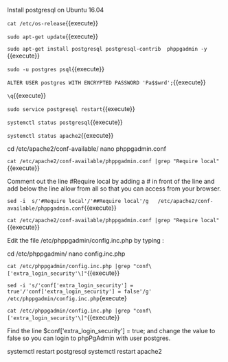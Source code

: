 
Install postgresql on Ubuntu 16.04

`cat /etc/os-release`{{execute}}


`sudo apt-get update`{{execute}}


`sudo apt-get install postgresql postgresql-contrib  phppgadmin -y `{{execute}}


`sudo -u postgres psql`{{execute}}


`ALTER USER postgres WITH ENCRYPTED PASSWORD 'Pa$$wrd';`{{execute}}

`\q`{{execute}}

`sudo service postgresql restart`{{execute}}


`systemctl status postgresql`{{execute}}

`systemctl status apache2`{{execute}}


cd /etc/apache2/conf-available/
nano phppgadmin.conf


`cat /etc/apache2/conf-available/phppgadmin.conf |grep "Require local"`{{execute}}

Comment out the line #Require local by adding a # in front of the line and add below the line allow from all so that you can access from your browser.

`sed -i  s/'#Require local'/'##Require local'/g   /etc/apache2/conf-available/phppgadmin.conf`{{execute}}


`cat /etc/apache2/conf-available/phppgadmin.conf |grep "Require local"`{{execute}}

Edit the file /etc/phppgadmin/config.inc.php by typing :

cd /etc/phppgadmin/
nano config.inc.php

`cat /etc/phppgadmin/config.inc.php |grep "conf\['extra_login_security'\]"`{{execute}}

`sed -i 's/'conf['extra_login_security'] = true'/'conf['extra_login_security'] = false'/g' /etc/phppgadmin/config.inc.php`{execute}

`cat /etc/phppgadmin/config.inc.php |grep "conf\['extra_login_security'\]"`{{execute}}


Find the line $conf['extra_login_security'] = true; and change the value to false so you can login to phpPgAdmin with user postgres.


systemctl restart postgresql
systemctl restart apache2

